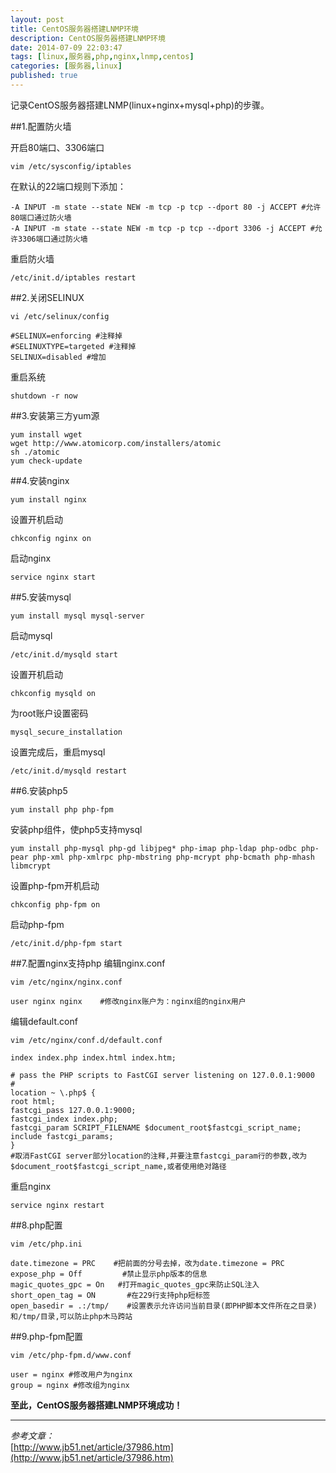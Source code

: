 ```yaml
---
layout: post
title: CentOS服务器搭建LNMP环境
description: CentOS服务器搭建LNMP环境
date: 2014-07-09 22:03:47
tags: [linux,服务器,php,nginx,lnmp,centos]
categories: [服务器,linux]
published: true
---
```

记录CentOS服务器搭建LNMP(linux+nginx+mysql+php)的步骤。

##1.配置防火墙

开启80端口、3306端口

```
vim /etc/sysconfig/iptables
```

在默认的22端口规则下添加：
```
-A INPUT -m state --state NEW -m tcp -p tcp --dport 80 -j ACCEPT #允许80端口通过防火墙
-A INPUT -m state --state NEW -m tcp -p tcp --dport 3306 -j ACCEPT #允许3306端口通过防火墙
```

重启防火墙
```
/etc/init.d/iptables restart
```
<!--more-->

##2.关闭SELINUX
```
vi /etc/selinux/config
```

```
#SELINUX=enforcing #注释掉
#SELINUXTYPE=targeted #注释掉
SELINUX=disabled #增加
```

重启系统
```
shutdown -r now
```

##3.安装第三方yum源
```
yum install wget
wget http://www.atomicorp.com/installers/atomic
sh ./atomic
yum check-update
```

##4.安装nginx
```
yum install nginx
```

设置开机启动
```
chkconfig nginx on
```

启动nginx
```
service nginx start
```

##5.安装mysql
```
yum install mysql mysql-server
```

启动mysql
```
/etc/init.d/mysqld start
```

设置开机启动
```
chkconfig mysqld on
```

为root账户设置密码
```
mysql_secure_installation
```

设置完成后，重启mysql
```
/etc/init.d/mysqld restart
```

##6.安装php5
```
yum install php php-fpm
```

安装php组件，使php5支持mysql
```
yum install php-mysql php-gd libjpeg* php-imap php-ldap php-odbc php-pear php-xml php-xmlrpc php-mbstring php-mcrypt php-bcmath php-mhash libmcrypt
```

设置php-fpm开机启动
```
chkconfig php-fpm on
```

启动php-fpm
```
/etc/init.d/php-fpm start
```

##7.配置nginx支持php
编辑nginx.conf
```
vim /etc/nginx/nginx.conf
```

```
user nginx nginx	#修改nginx账户为：nginx组的nginx用户
```

编辑default.conf
```
vim /etc/nginx/conf.d/default.conf
```

```
index index.php index.html index.htm;

# pass the PHP scripts to FastCGI server listening on 127.0.0.1:9000
#
location ~ \.php$ {
root html;
fastcgi_pass 127.0.0.1:9000;
fastcgi_index index.php;
fastcgi_param SCRIPT_FILENAME $document_root$fastcgi_script_name;
include fastcgi_params;
}
#取消FastCGI server部分location的注释,并要注意fastcgi_param行的参数,改为$document_root$fastcgi_script_name,或者使用绝对路径
```

重启nginx
```
service nginx restart
```

##8.php配置
```
vim /etc/php.ini
```

```
date.timezone = PRC	   #把前面的分号去掉，改为date.timezone = PRC
expose_php = Off 		 #禁止显示php版本的信息
magic_quotes_gpc = On 	#打开magic_quotes_gpc来防止SQL注入
short_open_tag = ON 	  #在229行支持php短标签
open_basedir = .:/tmp/    #设置表示允许访问当前目录(即PHP脚本文件所在之目录)和/tmp/目录,可以防止php木马跨站
```

##9.php-fpm配置
```
vim /etc/php-fpm.d/www.conf
```

```
user = nginx #修改用户为nginx
group = nginx #修改组为nginx
```

**至此，CentOS服务器搭建LNMP环境成功！**

----------
*参考文章：*  
[http://www.jb51.net/article/37986.htm](http://www.jb51.net/article/37986.htm)